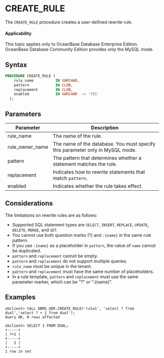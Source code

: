 # CREATE_RULE

The `CREATE_RULE` procedure creates a user-defined rewrite rule.

  <main id="notice" >
    <h4>Applicability</h4>
    <p>This topic applies only to OceanBase Database Enterprise Edition. OceanBase Database Community Edition provides only the MySQL mode. </p>
  </main>

## Syntax

```sql
PROCEDURE CREATE_RULE (
    rule_name          IN VARCHAR,
    pattern            IN CLOB,
    replacement        IN CLOB,
    enabled            IN VARCHAR  := 'YES'
  );
```


## Parameters

| Parameter | Description |
| --- | --- |
| rule_name | The name of the rule.  |
| rule_owner_name | The name of the database. You must specify this parameter only in MySQL mode.  |
| pattern | The pattern that determines whether a statement matches the rule.  |
| replacement | Indicates how to rewrite statements that match `pattern`.  |
| enabled | Indicates whether the rule takes effect.  |

## Considerations

The limitations on rewrite rules are as follows:

- Supported SQL statement types are `SELECT`, `INSERT`, `REPLACE`, `UPDATE`, `DELETE`, `MERGE`, and `SET`.
- You cannot use both question marks (?) and `:{name}` in the same rule pattern.
- If you use `:{name}` as a placeholder in `pattern`, the value of `name` cannot be duplicated.
- `pattern` and `replacement` cannot be empty.
- `pattern` and `replacement` do not support multiple queries.
- `rule_name` must be unique in the tenant.
- `pattern` and `replacement` must have the same number of placeholders.
- In a rule template, `pattern` and `replacement` must use the same parameter marker, which can be "?" or ":{name}".

## Examples

```shell
obclient> CALL DBMS_UDR.CREATE_RULE('rule1', 'select ? from dual','select ? + 1 from dual');
Query OK, 0 rows affected

obclient> SELECT 1 FROM DUAL;
+-----+
| ?+1 |
+-----+
|   2 |
+-----+
1 row in set
```
